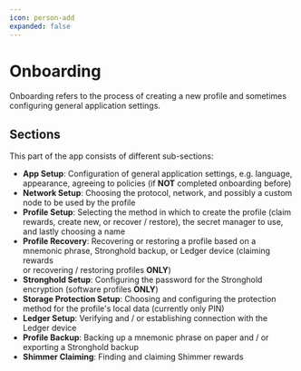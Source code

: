```yaml
---
icon: person-add
expanded: false
---
```


# Onboarding

Onboarding refers to the process of creating a new profile and sometimes configuring general application settings.

## Sections

This part of the app consists of different sub-sections:

- **App Setup**: Configuration of general application settings, e.g. language, appearance, agreeing to policies (if **NOT** completed onboarding before)
- **Network Setup**: Choosing the protocol, network, and possibly a custom node to be used by the profile
- **Profile Setup**: Selecting the method in which to create the profile (claim rewards, create new, or recover / restore),
  the secret manager to use, and lastly choosing a name
- **Profile Recovery**: Recovering or restoring a profile based on a mnemonic phrase, Stronghold backup, or Ledger device (claiming rewards  
  or recovering / restoring profiles **ONLY**)
- **Stronghold Setup**: Configuring the password for the Stronghold encryption (software profiles **ONLY**)
- **Storage Protection Setup**: Choosing and configuring the protection method for the profile's local data (currently only PIN)
- **Ledger Setup**: Verifying and / or establishing connection with the Ledger device
- **Profile Backup**: Backing up a mnemonic phrase on paper and / or exporting a Stronghold backup
- **Shimmer Claiming**: Finding and claiming Shimmer rewards
